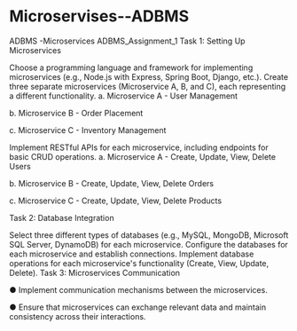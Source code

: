# Microservises--ADBMS
ADBMS -Microservices
ADBMS_Assignment_1
Task 1: Setting Up Microservices

Choose a programming language and framework for implementing microservices (e.g., Node.js with Express, Spring Boot, Django, etc.).
Create three separate microservices (Microservice A, B, and C), each representing a different functionality.
a. Microservice A - User Management

b. Microservice B - Order Placement

c. Microservice C - Inventory Management

Implement RESTful APIs for each microservice, including endpoints for basic CRUD operations.
a. Microservice A - Create, Update, View, Delete Users

b. Microservice B - Create, Update, View, Delete Orders

c. Microservice C - Create, Update, View, Delete Products

Task 2: Database Integration

Select three different types of databases (e.g., MySQL, MongoDB, Microsoft SQL Server, DynamoDB) for each microservice.
Configure the databases for each microservice and establish connections.
Implement database operations for each microservice's functionality (Create, View, Update, Delete).
Task 3: Microservices Communication

● Implement communication mechanisms between the microservices.

● Ensure that microservices can exchange relevant data and maintain consistency across their interactions.
